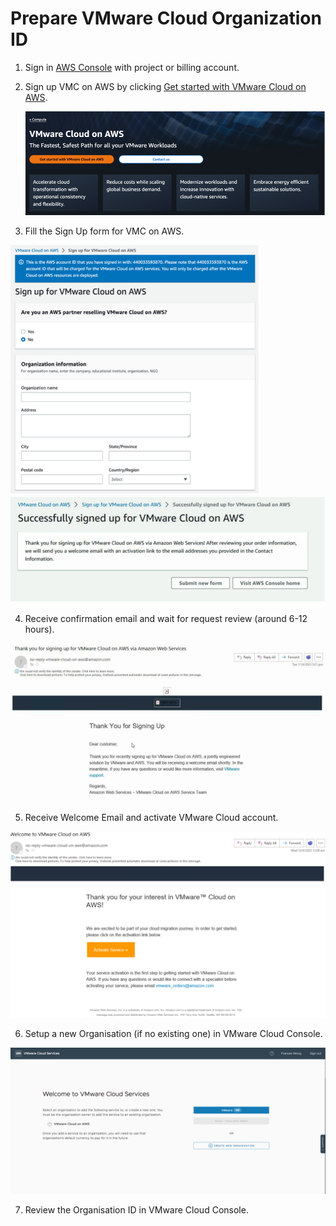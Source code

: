 # Prepare VMware Cloud Organization ID 
1.	Sign in [AWS Console](https://us-east-1.console.aws.amazon.com/console/home) with project or billing account.
2.	Sign up VMC on AWS by clicking [Get started with VMware Cloud on AWS](https://aws.amazon.com/vmware/).

    <img src="./media/vmc-get-started.png" width=600>

3.	Fill the Sign Up form for VMC on AWS.

<img src="./media/vmc-signup-1.png" width=400>

<img src="./media/vmc-signup-2.png" width=600>

4.	Receive confirmation email and wait for request review (around 6-12 hours).

<img src="././media/vmc-signup-confirmation.png" width=600>

5.	Receive Welcome Email and activate VMware Cloud account.

<img src="./media/vmc-welcome-email.png" width=600>

6.	Setup a new Organisation (if no existing one) in VMware Cloud Console.

<img src="./media/vmc-new-org.png" width=600>

7.	Review the Organisation ID in VMware Cloud Console.

